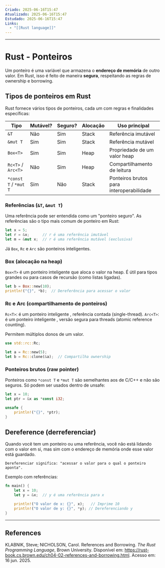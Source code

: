 ```yaml
---
Criado: 2025-06-16T15:47
Atualizado: 2025-06-16T15:47
Estudado: 2025-06-16T15:47
Links:
  - "[[Rust language]]"
---
```

---
# Rust - Ponteiros

Um ponteiro é uma variável que armazena o **endereço de memória** de outro valor. Em Rust, isso é feito de maneira **segura**, respeitando as regras de ownership e borrowing.

## Tipos de ponteiros em Rust

Rust fornece vários tipos de ponteiros, cada um com regras e finalidades específicas:

| Tipo                  | Mutável? | Seguro? | Alocação | Uso principal                            |
| --------------------- | -------- | ------- | -------- | ---------------------------------------- |
| `&T`                  | Não      | Sim     | Stack    | Referência imutável                      |
| `&mut T`              | Sim      | Sim     | Stack    | Referência mutável                       |
| `Box<T>`              | Sim      | Sim     | Heap     | Propriedade de um valor heap             |
| `Rc<T>` / `Arc<T>`    | Não      | Sim     | Heap     | Compartilhamento de leitura              |
| `*const T` / `*mut T` | Sim      | Não     | Stack    | Ponteiros brutos para interoperabilidade |

### Referências (`&T`, `&mut T`)

Uma referência pode ser entendida como um "ponteiro seguro". As referências são o tipo mais comum de ponteiro em Rust:

```rust
let x = 5;
let r = &x;      // r é uma referência imutável
let m = &mut x;  // r é uma referência mutável (exclusiva)
```

Já `Box`, `Rc` e `Arc` são ponteiros inteligentes.
### Box (alocação na heap)

`Box<T>` é um ponteiro inteligente que aloca o valor na heap. É útil para tipos grandes ou para casos de recursão (como listas ligadas).

```rust
let b = Box::new(10);
println!("{}", *b);  // Dereferência para acessar o valor
```


### Rc e Arc (compartilhamento de ponteiros)

`Rc<T>`: é um ponteiro inteligente , referência contada (single-thread).
`Arc<T>`: é um ponteiro inteligente , versão segura para threads (atomic reference counting).

Permitem múltiplos donos de um valor.

```rust
use std::rc::Rc;

let a = Rc::new(5);
let b = Rc::clone(&a);  // Compartilha ownership
```

### Ponteiros brutos (raw pointer)

Ponteiros como `*const T` e `*mut T` são semelhantes aos de C/C++ e não são seguros. Só podem ser usados dentro de unsafe:
```rust
let x = 10;
let ptr = &x as *const i32;

unsafe {
    println!("{}", *ptr);
}
```

## Dereference  (derreferenciar)

Quando você tem um ponteiro ou uma referência, você não está lidando com o valor em si, mas sim com o endereço de memória onde esse valor está guardado.

    Dereferenciar significa: "acessar o valor para o qual o ponteiro aponta".

Exemplo com referências:

```rust
fn main() {
    let x = 10;
    let y = &x;  // y é uma referência para x

    println!("O valor de x: {}", x);   // Imprime 10
    println!("O valor de y: {}", *y); // Dereferenciando y
}
```

---
## References

KLABNIK, Steve; NICHOLSON, Carol. References and Borrowing. *The Rust Programming Language*, Brown University. Disponível em: https://rust-book.cs.brown.edu/ch04-02-references-and-borrowing.html. Acesso em: 16 jun. 2025.
